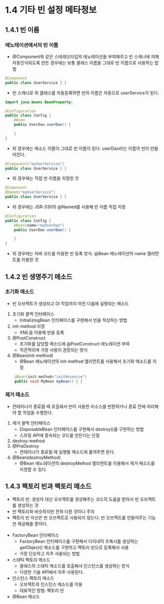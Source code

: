 1.4 기타 빈 설정 메타정보
=
## 1.4.1 빈 이름
### 애노테이션에서의 빈 이름
- @Component와 같은 스테레오타입의 애노테이션을 부여해주고 빈 스캐너에 의해 자동인식되도록 만든 경우에는 보통 클래스 이름을 그대로 빈 이름으로 사용하는 밥법
```java
@Component
public class UserService { }
```
- 빈 스캐너로 위 클래스를 자동등록하면 빈의 이름은 자동으로 userService가 된다.

```java
import java.beans.BeanProperty;

@Configuration
public class Config {
    @Bean
    public UserDao userDao() {
        
    }
}
```
- 위 경우에는 메소드 이름이 그대로 빈 이름이 된다. userDao라는 이름의 빈이 만들어진다.

```java
@Component("myUserService")
public class UserService { }
```
- 위 경우에는 직접 빈 이름을 지정한 것

```java
@Component
@Named("myUserService")
public class UserService { }
```
- 위 경우에는 JSR-330의 @Named를 사용해 빈 이름 직접 지정

```java
@Configuration
public class Config {
    @Bean(name="myUserDao")
    public UserDao userDao() {
        
    }
}
```
- 위 경우에는 자바 코드를 이용한 빈 등록 방식. @Bean 애노테이션의 name 엘리먼트를 이용한 것

## 1.4.2 빈 생명주기 메소드
### 초기화 메소드
- 빈 오브젝트가 생성되고 DI 작업까지 마친 다음에 실행되는 메소드
1. 초기화 콜백 인터페이스
   - InitializingBean 인터페이스를 구현해서 빈을 작성하는 방법
2. init-method 지정
   - XML을 이용해 빈을 등록
3. @PostConstruct
    - 초기화를 담당할 메소드에 @PostConstruct 애노테이션 부여
    - 직관적이며 가장 사용이 권장되는 방식
4. @Bean(init-method)
    - @Bean 애노테이션의 init-method 엘리먼트를 사용해서 초기화 메소드를 지정
   ```java
    @Bean(init-method="initResource")
    public void MyBean myBean() { }
    ```
   
### 제거 메소드
- 컨테이너가 종료될 때 호출돼서 빈이 사용한 리소스를 반환하거나 종료 전에 처리해야 할 작업을 수행한다.
1. 제거 콜백 인터페이스
    - DisposableBean 인터페이스를 구현해서 destroy()를 구현하는 방법
    - 스프링 API에 종속되는 코드를 만든다는 단점
2. destroy-method
3. @PreDestroy
    - 컨테이너가 종료될 때 실행될 메소드에 붙여주면 된다.
4. @Bean(destroyMethod)
    - @Bean 애노테이션의 destroyMethod 엘리먼트를 이용해서 제거 메소드를 지정할 수 있다.

## 1.4.3 팩토리 빈과 팩토리 메소드
- 팩토리 빈: 생성자 대신 오브젝트를 생성해주는 코드의 도움을 받아서 빈 오브젝트를 생성하는 것
- 빈 팩토리와 비슷하지만 전혀 다른 것이니 주의
- 팩토리 빈 자신은 빈 오브젝트로 사용되지 않는다. 빈 오브젝트를 만들어주는 기능만 제공해줄 뿐이다.
<br><br>
- FactoryBean 인터페이스
  - FactoryBean 인터페이스를 구현해서 다이내믹 프록시를 생성하는 getObject() 메소드를 구현하고 팩토리 빈으로 등록해서 사용
  - 가장 단순하고 자주 사용되는 방법
- 스태틱 팩토리 메소드
  - 클래스의 스태틱 메소드를 호출해서 인스턴스를 생성하는 방식
  - 다양한 기술 API에서 자주 사용된다.
- 인스턴스 팩토리 메소드
  - 오브젝트의 인스턴스 메소드를 이용
  - 대표적인 방법: 팩토리 빈
- @Bean 메소드
